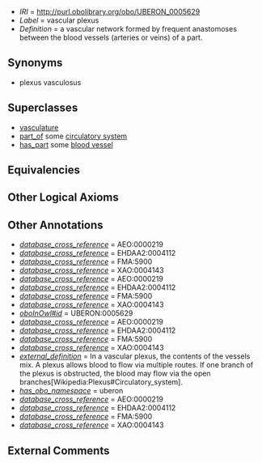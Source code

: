  * *IRI* = http://purl.obolibrary.org/obo/UBERON_0005629
 * *Label* = vascular plexus
 * *Definition* = a vascular network formed by frequent anastomoses between the blood vessels (arteries or veins) of a part.

## Synonyms

 * plexus vasculosus

## Superclasses

 * [vasculature](../../UBERON/49/UBERON_0002049.md)
 * [part_of](../../BFO/50/BFO_0000050.md) some [circulatory system](../../UBERON/09/UBERON_0001009.md)
 * [has_part](../../BFO/51/BFO_0000051.md) some [blood vessel](../../UBERON/81/UBERON_0001981.md)

## Equivalencies


## Other Logical Axioms


## Other Annotations

 * *[database_cross_reference](../../ef/oboInOwl#hasDbXref.md)* = AEO:0000219
 * *[database_cross_reference](../../ef/oboInOwl#hasDbXref.md)* = EHDAA2:0004112
 * *[database_cross_reference](../../ef/oboInOwl#hasDbXref.md)* = FMA:5900
 * *[database_cross_reference](../../ef/oboInOwl#hasDbXref.md)* = XAO:0004143
 * *[database_cross_reference](../../ef/oboInOwl#hasDbXref.md)* = AEO:0000219
 * *[database_cross_reference](../../ef/oboInOwl#hasDbXref.md)* = EHDAA2:0004112
 * *[database_cross_reference](../../ef/oboInOwl#hasDbXref.md)* = FMA:5900
 * *[database_cross_reference](../../ef/oboInOwl#hasDbXref.md)* = XAO:0004143
 * *[oboInOwl#id](../../id/oboInOwl#id.md)* = UBERON:0005629
 * *[database_cross_reference](../../ef/oboInOwl#hasDbXref.md)* = AEO:0000219
 * *[database_cross_reference](../../ef/oboInOwl#hasDbXref.md)* = EHDAA2:0004112
 * *[database_cross_reference](../../ef/oboInOwl#hasDbXref.md)* = FMA:5900
 * *[database_cross_reference](../../ef/oboInOwl#hasDbXref.md)* = XAO:0004143
 * *[external_definition](../../UBPROP/01/UBPROP_0000001.md)* = In a vascular plexus, the contents of the vessels mix. A plexus allows blood to flow via multiple routes. If one branch of the plexus is obstructed, the blood may flow via the open branches[Wikipedia:Plexus#Circulatory_system].
 * *[has_obo_namespace](../../ce/oboInOwl#hasOBONamespace.md)* = uberon
 * *[database_cross_reference](../../ef/oboInOwl#hasDbXref.md)* = AEO:0000219
 * *[database_cross_reference](../../ef/oboInOwl#hasDbXref.md)* = EHDAA2:0004112
 * *[database_cross_reference](../../ef/oboInOwl#hasDbXref.md)* = FMA:5900
 * *[database_cross_reference](../../ef/oboInOwl#hasDbXref.md)* = XAO:0004143

## External Comments


